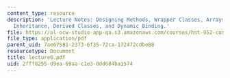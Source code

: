 ```yaml
---
content_type: resource
description: 'Lecture Notes: Designing Methods, Wrapper Classes, Arrays, Packages,
  Inheritance, Derived Classes, and Dynamic Binding.'
file: https://ol-ocw-studio-app-qa.s3.amazonaws.com/courses/hst-952-computing-for-biomedical-scientists-fall-2002/2fff8255d9ea69aac1e30dd684ba1574_lecture6.pdf
file_type: application/pdf
parent_uid: 7ae67581-2373-6f35-72ca-172472cdbe88
resourcetype: Document
title: lecture6.pdf
uid: 2fff8255-d9ea-69aa-c1e3-0dd684ba1574
---
```

